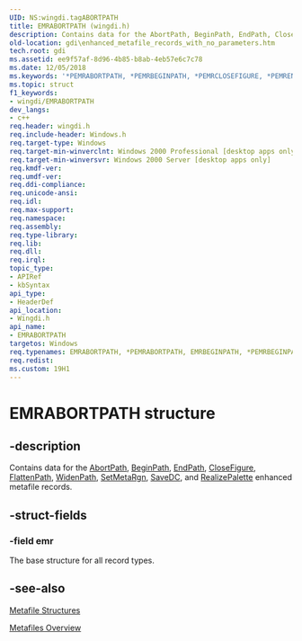 ```yaml
---
UID: NS:wingdi.tagABORTPATH
title: EMRABORTPATH (wingdi.h)
description: Contains data for the AbortPath, BeginPath, EndPath, CloseFigure, FlattenPath, WidenPath, SetMetaRgn, SaveDC, and RealizePalette enhanced metafile records.
old-location: gdi\enhanced_metafile_records_with_no_parameters.htm
tech.root: gdi
ms.assetid: ee9f57af-8d96-4b85-b8ab-4eb57e6c7c78
ms.date: 12/05/2018
ms.keywords: '*PEMRABORTPATH, *PEMRBEGINPATH, *PEMRCLOSEFIGURE, *PEMRENDPATH, *PEMRFLATTENPATH, *PEMRREALIZEPALETTE, *PEMRSAVEDC, *PEMRSETMETARGN, *PEMRWIDENPATH, EMRABORTPATH, EMRABORTPATH structure [Windows GDI], EMRBEGINPATH, EMRBEGINPATH structure [Windows GDI], EMRCLOSEFIGURE, EMRCLOSEFIGURE structure [Windows GDI], EMRENDPATH, EMRENDPATH structure [Windows GDI], EMRFLATTENPATH, EMRFLATTENPATH structure [Windows GDI], EMRREALIZEPALETTE, EMRREALIZEPALETTE structure [Windows GDI], EMRSAVEDC, EMRSAVEDC structure [Windows GDI], EMRSETMETARGN, EMRSETMETARGN structure [Windows GDI], EMRWIDENPATH, EMRWIDENPATH structure [Windows GDI], Enhanced Metafile Records with No Parameters, Enhanced Metafile Records with No Parameters structure [Windows GDI], PEMRABORTPATH, PEMRABORTPATH structure pointer [Windows GDI], PEMRBEGINPATH, PEMRBEGINPATH structure pointer [Windows GDI], PEMRCLOSEFIGURE, PEMRCLOSEFIGURE structure pointer [Windows GDI], PEMRENDPATH, PEMRENDPATH structure pointer [Windows GDI], PEMRFLATTENPATH, PEMRFLATTENPATH structure pointer [Windows GDI], PEMRREALIZEPALETTE, PEMRREALIZEPALETTE structure pointer [Windows GDI], PEMRSAVEDC, PEMRSAVEDC structure pointer [Windows GDI], PEMRSETMETARGN, PEMRSETMETARGN structure pointer [Windows GDI], PEMRWIDENPATH, PEMRWIDENPATH structure pointer [Windows GDI], _win32_Enhanced_Metafile_Records_with_No_Parameters_str, gdi.enhanced_metafile_records_with_no_parameters, wingdi/EMRBEGINPATH, wingdi/EMRCLOSEFIGURE, wingdi/EMRENDPATH, wingdi/EMRFLATTENPATH, wingdi/EMRREALIZEPALETTE, wingdi/EMRSAVEDC, wingdi/EMRSETMETARGN, wingdi/EMRWIDENPATH, wingdi/Enhanced Metafile Records with No Parameters, wingdi/PEMRABORTPATH, wingdi/PEMRBEGINPATH, wingdi/PEMRCLOSEFIGURE, wingdi/PEMRENDPATH, wingdi/PEMRFLATTENPATH, wingdi/PEMRREALIZEPALETTE, wingdi/PEMRSAVEDC, wingdi/PEMRSETMETARGN, wingdi/PEMRWIDENPATH'
ms.topic: struct
f1_keywords:
- wingdi/EMRABORTPATH
dev_langs:
- c++
req.header: wingdi.h
req.include-header: Windows.h
req.target-type: Windows
req.target-min-winverclnt: Windows 2000 Professional [desktop apps only]
req.target-min-winversvr: Windows 2000 Server [desktop apps only]
req.kmdf-ver: 
req.umdf-ver: 
req.ddi-compliance: 
req.unicode-ansi: 
req.idl: 
req.max-support: 
req.namespace: 
req.assembly: 
req.type-library: 
req.lib: 
req.dll: 
req.irql: 
topic_type:
- APIRef
- kbSyntax
api_type:
- HeaderDef
api_location:
- Wingdi.h
api_name:
- EMRABORTPATH
targetos: Windows
req.typenames: EMRABORTPATH, *PEMRABORTPATH, EMRBEGINPATH, *PEMRBEGINPATH, EMRENDPATH, *PEMRENDPATH, EMRCLOSEFIGURE, *PEMRCLOSEFIGURE, EMRFLATTENPATH, *PEMRFLATTENPATH, EMRWIDENPATH, *PEMRWIDENPATH, EMRSETMETARGN, *PEMRSETMETARGN, EMRSAVEDC, *PEMRSAVEDC, EMRREALIZEPALETTE, *PEMRREALIZEPALETTE
req.redist: 
ms.custom: 19H1
---
```


# EMRABORTPATH structure


## -description



Contains data for the <a href="https://docs.microsoft.com/windows/desktop/api/wingdi/nf-wingdi-abortpath">AbortPath</a>, <a href="https://docs.microsoft.com/windows/desktop/api/wingdi/nf-wingdi-beginpath">BeginPath</a>, <a href="https://docs.microsoft.com/windows/desktop/api/wingdi/nf-wingdi-endpath">EndPath</a>, <a href="https://docs.microsoft.com/windows/desktop/api/wingdi/nf-wingdi-closefigure">CloseFigure</a>, <a href="https://docs.microsoft.com/windows/desktop/api/wingdi/nf-wingdi-flattenpath">FlattenPath</a>, <a href="https://docs.microsoft.com/windows/desktop/api/wingdi/nf-wingdi-widenpath">WidenPath</a>, <a href="https://docs.microsoft.com/windows/desktop/api/wingdi/nf-wingdi-setmetargn">SetMetaRgn</a>, <a href="https://docs.microsoft.com/windows/desktop/api/wingdi/nf-wingdi-savedc">SaveDC</a>, and <a href="https://docs.microsoft.com/windows/desktop/api/wingdi/nf-wingdi-realizepalette">RealizePalette</a> enhanced metafile records.




## -struct-fields




### -field emr

The base structure for all record types.


## -see-also




<a href="https://docs.microsoft.com/windows/desktop/gdi/metafile-structures">Metafile Structures</a>



<a href="https://docs.microsoft.com/windows/desktop/gdi/metafiles">Metafiles Overview</a>
 

 

